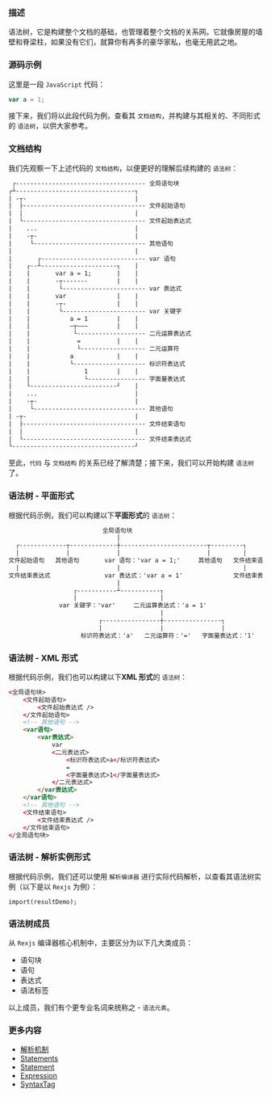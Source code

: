 ### 描述
语法树，它是构建整个文档的基础，也管理着整个文档的关系网。它就像房屋的墙壁和脊梁柱，如果没有它们，就算你有再多的豪华家私，也毫无用武之地。

### 源码示例
这里是一段 `JavaScript` 代码：
```js
var a = 1;
```
接下来，我们将以此段代码为例，查看其 `文档结构`，并构建与其相关的、不同形式的 `语法树`，以供大家参考。

### 文档结构
我们先观察一下上述代码的 `文档结构`，以便更好的理解后续构建的 `语法树`：
```txt
 ┌------------------------------------ 全局语句块
┌┴---------------------------------┐
| -┬-                              |
|  ├---------------------------------- 文件起始语句
|  |                               |
|  └---------------------------------- 文件起始表达式
|    ...                           |
|    -┬-                           |
|     └------------------------------- 其他语句
|                                  |
|       ┌----------------------------- var 语句
|    ┌--┴---------------------┐    |
|    |       var a = 1;       |    |
|    |       -┬-------        |    |
|    |        └----------------------- var 表达式
|    |       var              |    |
|    |       -┬-              |    |
|    |        └----------------------- var 关键字
|    |           a = 1        |    |
|    |           —┬———        |    |
|    |            └------------------- 二元运算表达式
|    |             =          |    |
|    |             └------------------ 二元运算符
|    |           a            |    |
|    |           └-------------------- 标识符表达式
|    |               1        |    |
|    |               └---------------- 字面量表达式
|    └------------------------┘    |
|    ...                           |
|    -┬-                           |
|     └------------------------------- 其他语句
| -┬-                              |
|  ├---------------------------------- 文件结束语句
|  |                               |
|  └---------------------------------- 文件结束表达式
└----------------------------------┘
```
至此，`代码` 与 `文档结构` 的关系已经了解清楚；接下来，我们可以开始构建 `语法树` 了。

### 语法树 - 平面形式
根据代码示例，我们可以构建以下**平面形式**的 `语法树`：
```txt
                          全局语句块
                              |
  ┌-------------┬-------------┼------------------------┬---------┐
  |             |             |                        |         |
文件起始语句   其他语句       var 语句：'var a = 1;'     其他语句   文件结束语句
  |                           |                                  |
文件结束表达式               var 表达式：'var a = 1'              文件结束表达式
                              |
                  ┌-----------┴-----------┐
                  |                       |
              var 关键字：'var'     二元运算表达式：'a = 1'
                                          |
                         ┌----------------┼----------------┐
                         |                |                |
                    标识符表达式：'a'   二元运算符：'='   字面量表达式：'1' 
```

### 语法树 - XML 形式
根据代码示例，我们也可以构建以下**XML 形式**的 `语法树`：
```html
<全局语句块>
	<文件起始语句>
		<文件起始表达式 />
	</文件起始语句>
	<!-- 其他语句 -->
	<var语句>
		<var表达式>
			var
			<二元表达式>
				<标识符表达式>a</标识符表达式>
				=
				<字面量表达式>1</字面量表达式>
			</二元表达式>
		</var表达式>
	</var语句>
	<!-- 其他语句 -->
	<文件结束语句>
		<文件结束表达式 />
	</文件结束语句>
</全局语句块>
```

### 语法树 - 解析实例形式
根据代码示例，我们还可以使用 `解析编译器` 进行实际代码解析，以查看其语法树实例（以下是以 `Rexjs` 为例）：
```demo
import(resultDemo);
```

### 语法树成员
从 `Rexjs` 编译器核心机制中，主要区分为以下几大类成员：
* 语句块
* 语句
* 表达式
* 语法标签

以上成员，我们有个更专业名词来统称之 - `语法元素`。

### 更多内容
* [解析机制](#/rexjs/mechanism)
* [Statements](#/rexjs/statements)
* [Statement](#/rexjs/statement)
* [Expression](#/rexjs/expression)
* [SyntaxTag](#/rexjs/syntax-tag)